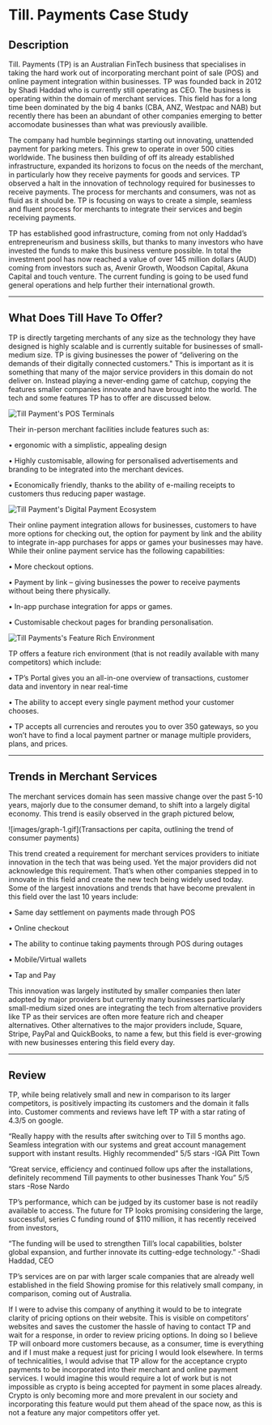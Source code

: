 # Till. Payments Case Study

## Description
Till. Payments (TP) is an Australian FinTech business that specialises in taking the hard work out of incorporating merchant point of sale (POS) and online payment integration within businesses. TP was founded back in 2012 by Shadi Haddad who is currently still operating as CEO. The business is operating within the domain of merchant services. This field has for a long time been dominated by the big 4 banks (CBA, ANZ, Westpac and NAB) but recently there has been an abundant of other companies emerging to better accomodate businesses than what was previously availible.

The company had humble beginnings starting out innovating, unattended payment for parking meters. This grew to operate in over 500 cities worldwide. The business then building of off its already established infrastructure, expanded its horizons to focus on the needs of the merchant, in particularly how they receive payments for goods and services. TP observed a halt in the innovation of technology required for businesses to receive payments. The process for merchants and consumers, was not as fluid as it should be. TP is focusing on ways to create a simple, seamless and fluent process for merchants to integrate their services and begin receiving payments.

TP has established good infrastructure, coming from not only Haddad’s entrepreneurism and business skills, but thanks to many investors who have invested the funds to make this business venture possible. In total the investment pool has now reached a value of over 145 million dollars (AUD) coming from investors such as, Avenir Growth, Woodson Capital, Akuna Capital and touch venture. The current funding is going to be used fund general operations and help further their international growth.

---

## What Does Till Have To Offer?
TP is directly targeting merchants of any size as the technology they have designed is highly scalable and is currently suitable for businesses of small-medium size. TP is giving businesses the power of “delivering on the demands of their digitally connected customers." This is important as it is something that many of the major service providers in this domain do not deliver on. Instead playing a never-ending game of catchup, copying the features smaller companies innovate and have brought into the world. The tech and some features TP has to offer are discussed below.

![Till Payment's POS Terminals](https://till-payments-website.s3.amazonaws.com/assets/images/all-terminal-dual.png)

Their in-person merchant facilities include features such as:

•	ergonomic with a simplistic, appealing design

•	Highly customisable, allowing for personalised advertisements and branding to be integrated into the merchant devices. 

•	Economically friendly, thanks to the ability of e-mailing receipts to customers thus reducing paper wastage.

![Till Payment's Digital Payment Ecosystem](https://till-payments-website.s3.amazonaws.com/assets/images/onlinenew.png)

Their online payment integration allows for businesses, customers to have more options for checking out, the option for payment by link and the ability to integrate in-app purchases for apps or games your businesses may have.
While their online payment service has the following capabilities:

•	More checkout options.

•	Payment by link – giving businesses the power to receive payments without being there physically.

•	In-app purchase integration for apps or games.

•	Customisable checkout pages for branding personalisation.

![Till Payments's Feature Rich Environment](https://till-payments-website.s3.amazonaws.com/assets/images/Till-Ecosystem-V03-1200x1200-copy.png)

TP offers a feature rich environment (that is not readily available with many competitors) which include:

•	TP’s Portal gives you an all-in-one overview of transactions, customer data and inventory in near real-time

•	The ability to accept every single payment method your customer chooses.

•	TP accepts all currencies and reroutes you to over 350 gateways, so you won’t have to find a local payment partner or manage multiple providers, plans, and prices.

---

## Trends in Merchant Services

The merchant services domain has seen massive change over the past 5-10 years, majorly due to the consumer demand, to shift into a largely digital economy. This trend is easily observed in the graph pictured below,

![images/graph-1.gif](Transactions per capita, outlining the trend of consumer payments)

This trend created a requirement for merchant services providers to initiate innovation in the tech that was being used. Yet the major providers did not acknowledge this requirement. That’s when other companies stepped in to innovate in this field and create the new tech being widely used today. Some of the largest innovations and trends that have become prevalent in this field over the last 10 years include:

•	Same day settlement on payments made through POS

•	Online checkout

•	The ability to continue taking payments through POS during outages

•	Mobile/Virtual wallets

•	Tap and Pay


This innovation was largely instituted by smaller companies then later adopted by major providers but currently many businesses particularly small-medium sized ones are integrating the tech from alternative providers like TP as their services are often more feature rich and cheaper alternatives. Other alternatives to the major providers include, Square, Stripe, PayPal and QuickBooks, to name a few, but this field is ever-growing with new businesses entering this field every day.

---

## Review

TP, while being relatively small and new in comparison to its larger competitors, is positively impacting its customers and the domain it falls into. Customer comments and reviews have left TP with a star rating of 4.3/5 on google.

“Really happy with the results after switching over to Till 5 months ago. Seamless integration with our systems and great account management support with instant results. Highly recommended” 
5/5 stars
 -IGA Pitt Town

”Great service, efficiency and continued follow ups after the installations, definitely recommend Till payments to other businesses
Thank You”
5/5 stars
-Rose Nardo

TP’s performance, which can be judged by its customer base is not readily available to access. The future for TP looks promising considering the large, successful, series C funding round of $110 million, it has recently received from investors, 

“The funding will be used to strengthen Till’s local capabilities, bolster global expansion, and further innovate its cutting-edge technology.” 
-Shadi Haddad, CEO

TP’s services are on par with larger scale companies that are already well established in the field Showing promise for this relatively small company, in comparison, coming out of Australia.

If I were to advise this company of anything it would to be to integrate clarity of pricing options on their website. This is visible on competitors’ websites and saves the customer the hassle of having to contact TP and wait for a response, in order to review pricing options. In doing so I believe TP will onboard more customers because, as a consumer, time is everything and if I must make a request just for pricing I would look elsewhere.
In terms of technicalities, I would advise that TP allow for the acceptance crypto payments to be incorporated into their merchant and online payment services. I would imagine this would require a lot of work but is not impossible as crypto is being accepted for payment in some places already. Crypto is only becoming more and more prevalent in our society and incorporating this feature would put them ahead of the space now, as this is not a feature any major competitors offer yet.

